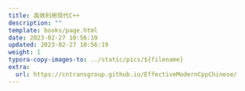 ```yaml
---
title: 高效利用现代C++
description: ""
template: books/page.html
date: 2023-02-27 10:56:19
updated: 2023-02-27 10:56:19
weight: 1
typora-copy-images-to: ../static/pics/${filename}
extra:
  url: https://cntransgroup.github.io/EffectiveModernCppChinese/
---
```




